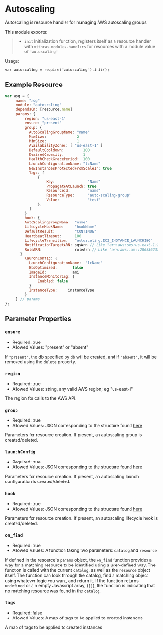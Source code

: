  
 
 # Autoscaling
 
 Autoscaling is resource handler for managing AWS autoscaling groups.
 
 This module exports:
 
 > * `init` Initialization function, registers itself as a resource
 >   handler with `mithras.modules.handlers` for resources with a
 >   module value of `"autoscaling"`
 
 Usage:
 
 `var autoscaling = require("autoscaling").init();`
 
  ## Example Resource
 
 ```javascript
 var asg = {
      name: "asg"
      module: "autoscaling"
      dependsOn: [resource.name]
      params: {
          region: "us-east-1"
          ensure: "present"
          group: {
            AutoScalingGroupName: "name"
            MaxSize:              2
            MinSize:              1
            AvailabilityZones: [ "us-east-1" ]
            DefaultCooldown:         100
            DesiredCapacity:         1
            HealthCheckGracePeriod:  100
            LaunchConfigurationName: "lcName"
            NewInstancesProtectedFromScaleIn: true
            Tags: [
                {
                    Key:               "Name"
                    PropagateAtLaunch: true
                    ResourceId:        "name"
                    ResourceType:      "auto-scaling-group"
                    Value:             "test"
                },
            ]
          }
          hook: {
 	      AutoScalingGroupName:  "name"
 	      LifecycleHookName:     "hookName"
 	      DefaultResult:         "CONTINUE"
 	      HeartbeatTimeout:      100
 	      LifecycleTransition:   "autoscaling:EC2_INSTANCE_LAUNCHING"
 	      NotificationTargetARN: sqsArn // Like "arn:aws:sqs:us-east-1:286536233385:myqueue"
 	      RoleARN:               roleArn // Like "arn:aws:iam::286536233385:role/asg"
 	    }
          launchConfig: {
            LaunchConfigurationName:  "lcName"
            EbsOptimized:       false
            ImageId:            ami
            InstanceMonitoring: {
                Enabled: false
            }
            InstanceType:     instanceType
          }
      } // params
 };
 ```
 
 ## Parameter Properties
 
 ### `ensure`

 * Required: true
 * Allowed Values: "present" or "absent"

 If `"present"`, the db specified by `db` will be created, and
 if `"absent"`, it will be removed using the `delete` property.
 
 ### `region`

 * Required: true
 * Allowed Values: string, any valid AWS region; eg "us-east-1"

 The region for calls to the AWS API.
 
 ### `group`

 * Required: true
 * Allowed Values: JSON corresponding to the structure found [here](https://docs.aws.amazon.com/sdk-for-go/api/service/scaling.html#type-CreateAutoScalingGroupInput)

 Parameters for resource creation.  If present, an autoscaling group is created/deleted.
 
 ### `launchConfig`

 * Required: true
 * Allowed Values: JSON corresponding to the structure found [here](https://docs.aws.amazon.com/sdk-for-go/api/service/scaling.html#type-CreateLaunchConfigurationInput)

 Parameters for resource creation.  If present, an autoscaling launch configuration is created/deleted.
 
 ### `hook`

 * Required: true
 * Allowed Values: JSON corresponding to the structure found [here](https://docs.aws.amazon.com/sdk-for-go/api/service/scaling.html#type-PutLifecycleHookInput)

 Parameters for resource creation.  If present, an autoscaling lifecycle hook is created/deleted.
 
 ### `on_find`

 * Required: true
 * Allowed Values: A function taking two parameters: `catalog` and `resource`

 If defined in the resource's `params` object, the `on_find`
 function provides a way for a matching resource to be identified
 using a user-defined way.  The function is called with the current
 `catalog`, as well as the `resource` object itself.  The function
 can look through the catalog, find a matching object using whatever
 logic you want, and return it.  If the function returns `undefined`
 or a n empty Javascript array, (`[]`), the function is indicating
 that no matching resource was found in the `catalog`.
 
 ### `tags`

 * Required: false
 * Allowed Values: A map of tags to be applied to created instances

 A map of tags to be applied to created instances
 


